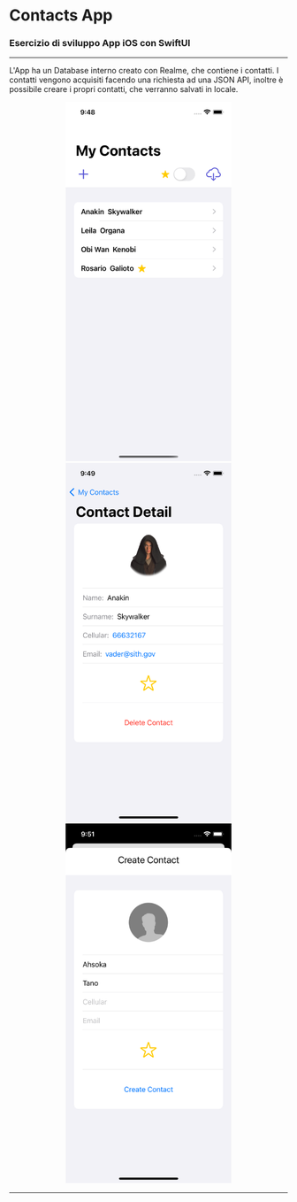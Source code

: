 # Contacts App
### Esercizio di sviluppo App iOS con SwiftUI
---

L'App ha un Database interno creato con Realme, che contiene i contatti. I contatti vengono acquisiti facendo una richiesta ad una JSON API, inoltre è possibile creare i propri contatti, che verranno salvati in locale.

<div align="center">
    <img width="300" src="pic/pic-1.png">
    <img width="300" src="pic/pic-2.png">
    <img width="300" src="pic/pic-3.png">
</div>

---